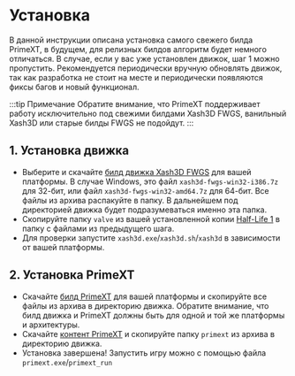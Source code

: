 ﻿---
sidebar_position: 3
---

# Установка
В данной инструкции описана установка самого свежего билда PrimeXT, в будущем, для релизных билдов алгоритм будет немного отличаться. 
В случае, если у вас уже установлен движок, шаг 1 можно пропустить.
Рекомендуется периодически вручную обновлять движок, так как разработка не стоит на месте и периодически появляются фиксы багов и новый функционал.

:::tip Примечание
Обратите внимание, что PrimeXT поддерживает работу исключительно под свежими билдами Xash3D FWGS, ванильный Xash3D или старые билды FWGS не подойдут.
:::

## 1. Установка движка 
- Выберите и скачайте [билд движка Xash3D FWGS](https://github.com/FWGS/xash3d-fwgs/releases/tag/continuous)
для вашей платформы. В случае Windows, это файл `xash3d-fwgs-win32-i386.7z` для 32-бит, или файл `xash3d-fwgs-win32-amd64.7z` для 64-бит. Все файлы из архива распакуйте в папку.
В дальнейшем под директорией движка будет подразумеваться именно эта папка.
- Скопируйте папку `valve` из вашей установленной копии [Half-Life 1](https://store.steampowered.com/app/70/HalfLife/) в папку с файлами из предыдущего шага.
- Для проверки запустите `xash3d.exe`/`xash3d.sh`/`xash3d` в зависимости от вашей платформы.

## 2. Установка PrimeXT
- Скачайте [билд PrimeXT](https://github.com/SNMetamorph/PrimeXT/releases/tag/continious) для вашей платформы и скопируйте все файлы из архива в директорию движка. Обратите внимание, что билд движка и PrimeXT
должны быть для одной и той же платформы и архитектуры.
- Скачайте [контент PrimeXT](https://drive.google.com/file/d/1l3voCVdNi_SlFrOI31ZwABWLQXXUW-Zc/view?usp=sharing) и скопируйте папку `primext` из архива в директорию движка.
- Установка завершена! Запустить игру можно с помощью файла `primext.exe`/`primext_run`
